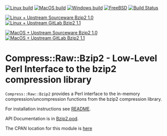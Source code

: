 [![Linux build](https://github.com/pmqs/Compress-Raw-Bzip2/actions/workflows/linux.yml/badge.svg)](https://github.com/pmqs/Compress-Raw-Bzip2/actions/workflows/linux.yml)
[![MacOS build](https://github.com/pmqs/Compress-Raw-Bzip2/actions/workflows/macos.yml/badge.svg)](https://github.com/pmqs/Compress-Raw-Bzip2/actions/workflows/macos.yml)
[![Windows build](https://github.com/pmqs/Compress-Raw-Bzip2/actions/workflows/windows.yml/badge.svg)](https://github.com/pmqs/Compress-Raw-Bzip2/actions/workflows/windows.yml)
[![FreeBSD](https://api.cirrus-ci.com/github/pmqs/Compress-Raw-Bzip2.svg?task=FreeBSD)](https://cirrus-ci.com/github/pmqs/Compress-Raw-Bzip2?task=FreeBSD)
[![Build Status](https://ci.appveyor.com/api/projects/status/github/pmqs/Compress-Raw-Bzip2?svg=true)](https://ci.appveyor.com/project/pmqs/Compress-Raw-Bzip2)


[![Linux + Upstream Sourceware Bzip2 1.0](https://github.com/pmqs/Compress-Raw-Bzip2/actions/workflows/linux-upstream-sourceware.yml/badge.svg)](https://github.com/pmqs/Compress-Raw-Bzip2/actions/workflows/linux-upstream-sourceware.yml)
[![Linux + Upstream GitLab Bzip2 1.1](https://github.com/pmqs/Compress-Raw-Bzip2/actions/workflows/linux-upstream-gitlab.yml/badge.svg)](https://github.com/pmqs/Compress-Raw-Bzip2/actions/workflows/linux-upstream-gitlab.yml)

[![MacOS + Upstream Sourceware Bzip2 1.0](https://github.com/pmqs/Compress-Raw-Bzip2/actions/workflows/macos-upstream-sourceware.yml/badge.svg)](https://github.com/pmqs/Compress-Raw-Bzip2/actions/workflows/macos-upstream-sourceware.yml)
[![MacOS + Upstream GitLab Bzip2 1.1](https://github.com/pmqs/Compress-Raw-Bzip2/actions/workflows/macos-upstream-gitlab.yml/badge.svg)](https://github.com/pmqs/Compress-Raw-Bzip2/actions/workflows/macos-upstream-gitlab.yml)



# Compress::Raw::Bzip2 - Low-Level Perl Interface to the bzip2 compression library


`Compress::Raw::Bzip2` provides a Perl interface to the in-memory
compression/uncompression functions from the bzip2 compression library.

For installation instructions see [README](../README).

API Documentation is in [Bzip2.pod](Bzip2.pod).

The CPAN location for this module is [here](https://metacpan.org/pod/Compress::Raw::Bzip2)
